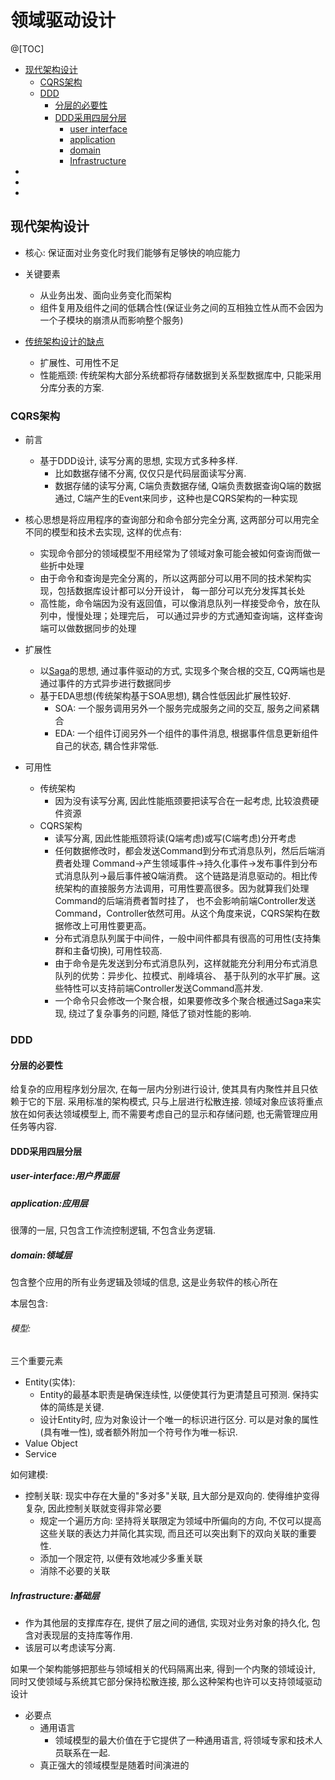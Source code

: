 # 领域驱动设计

@[TOC]
- [现代架构设计](#现代架构设计)
    - [CQRS架构](#CQRS架构)
    - [DDD](#DDD)
        - [分层的必要性](#分层的必要性)
        - [DDD采用四层分层](#DDD采用四层分层)
            - [user interface](#user-interface:用户界面层)
            - [application](#application:应用层)
            - [domain](#domain:领域层)
            - [Infrastructure](#Infrastructure:基础层)     
- [](#)
- [](#)
- [](#)

## 现代架构设计

- 核心: 保证面对业务变化时我们能够有足够快的响应能力

- 关键要素
    - 从业务出发、面向业务变化而架构
    - 组件复用及组件之间的低耦合性(保证业务之间的互相独立性从而不会因为一个子模块的崩溃从而影响整个服务)
    
- [传统架构设计的缺点](https://www.cnblogs.com/netfocus/p/5184182.html)
    - 扩展性、可用性不足
    - 性能瓶颈: 传统架构大部分系统都将存储数据到关系型数据库中, 只能采用分库分表的方案.
        
### CQRS架构

- 前言
    - 基于DDD设计, 读写分离的思想, 实现方式多种多样. 
        - 比如数据存储不分离, 仅仅只是代码层面读写分离.
        - 数据存储的读写分离,  C端负责数据存储, Q端负责数据查询Q端的数据通过, C端产生的Event来同步，这种也是CQRS架构的一种实现

- 核心思想是将应用程序的查询部分和命令部分完全分离, 这两部分可以用完全不同的模型和技术去实现, 这样的优点有:
    - 实现命令部分的领域模型不用经常为了领域对象可能会被如何查询而做一些折中处理
    - 由于命令和查询是完全分离的，所以这两部分可以用不同的技术架构实现，包括数据库设计都可以分开设计，
    每一部分可以充分发挥其长处
    - 高性能，命令端因为没有返回值，可以像消息队列一样接受命令，放在队列中，慢慢处理；处理完后，
    可以通过异步的方式通知查询端，这样查询端可以做数据同步的处理

- 扩展性
    - 以[Saga](https://www.cnblogs.com/netfocus/p/3149156.html)的思想, 通过事件驱动的方式, 实现多个聚合根的交互, CQ两端也是通过事件的方式异步进行数据同步
    - 基于EDA思想(传统架构基于SOA思想), 耦合性低因此扩展性较好.
        - SOA: 一个服务调用另外一个服务完成服务之间的交互, 服务之间紧耦合
        - EDA: 一个组件订阅另外一个组件的事件消息, 根据事件信息更新组件自己的状态, 耦合性非常低.
- 可用性
    - 传统架构
        - 因为没有读写分离, 因此性能瓶颈要把读写合在一起考虑, 比较浪费硬件资源 
    - CQRS架构
        - 读写分离, 因此性能瓶颈将读(Q端考虑)或写(C端考虑)分开考虑
        - 任何数据修改时，都会发送Command到分布式消息队列，然后后端消费者处理
        Command->产生领域事件->持久化事件->发布事件到分布式消息队列->最后事件被Q端消费。
        这个链路是消息驱动的。相比传统架构的直接服务方法调用，可用性要高很多。因为就算我们处理Command的后端消费者暂时挂了，
        也不会影响前端Controller发送Command，Controller依然可用。从这个角度来说，CQRS架构在数据修改上可用性要更高。
        - 分布式消息队列属于中间件，一般中间件都具有很高的可用性(支持集群和主备切换), 可用性较高.
        - 由于命令是先发送到分布式消息队列，这样就能充分利用分布式消息队列的优势：异步化、拉模式、削峰填谷、
        基于队列的水平扩展。这些特性可以支持前端Controller发送Command高并发.
        - 一个命令只会修改一个聚合根，如果要修改多个聚合根通过Saga来实现, 绕过了复杂事务的问题, 降低了锁对性能的影响.
        
### DDD

#### 分层的必要性

给复杂的应用程序划分层次, 在每一层内分别进行设计, 使其具有内聚性并且只依赖于它的下层. 采用标准的架构模式, 
只与上层进行松散连接. 领域对象应该将重点放在如何表达领域模型上, 而不需要考虑自己的显示和存储问题, 
也无需管理应用任务等内容.

#### DDD采用四层分层

##### user-interface:用户界面层

##### application:应用层
很薄的一层, 只包含工作流控制逻辑, 不包含业务逻辑.

##### domain:领域层
包含整个应用的所有业务逻辑及领域的信息, 这是业务软件的核心所在

本层包含:
###### 模型: 
三个重要元素
- Entity(实体): 
    - Entity的最基本职责是确保连续性, 以便使其行为更清楚且可预测. 保持实体的简练是关键.
    - 设计Entity时, 应为对象设计一个唯一的标识进行区分. 可以是对象的属性(具有唯一性), 
    或者额外附加一个符号作为唯一标识.
- Value Object
- Service

如何建模:
- 控制关联: 现实中存在大量的"多对多"关联, 且大部分是双向的. 使得维护变得复杂, 因此控制关联就变得非常必要
   - 规定一个遍历方向: 坚持将关联限定为领域中所偏向的方向, 不仅可以提高这些关联的表达力并简化其实现, 
   而且还可以突出剩下的双向关联的重要性.
   - 添加一个限定符, 以便有效地减少多重关联
   - 消除不必要的关联



##### Infrastructure:基础层
- 作为其他层的支撑库存在, 提供了层之间的通信, 实现对业务对象的持久化, 包含对表现层的支持库等作用.
- 该层可以考虑读写分离.

如果一个架构能够把那些与领域相关的代码隔离出来, 得到一个内聚的领域设计, 同时又使领域与系统其它部分保持松散连接, 
那么这种架构也许可以支持领域驱动设计

- 必要点
    -  通用语言
        - 领域模型的最大价值在于它提供了一种通用语言, 将领域专家和技术人员联系在一起.
    - 真正强大的领域模型是随着时间演进的 